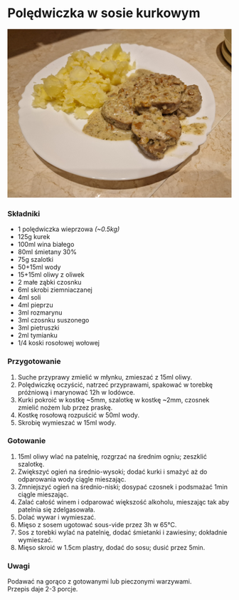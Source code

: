 # Polędwiczka w sosie kurkowym

![Zdjęcie dania](Poledwiczka_w_sosie_kurkowym.jpg)

### Składniki
- 1 polędwiczka wieprzowa *(~0.5kg)*
- 125g kurek
- 100ml wina białego
- 80ml śmietany 30%
- 75g szalotki
- 50+15ml wody
- 15+15ml oliwy z oliwek
- 2 małe ząbki czosnku
- 6ml skrobi ziemniaczanej
- 4ml soli
- 4ml pieprzu
- 3ml rozmarynu
- 3ml czosnku suszonego
- 3ml pietruszki
- 2ml tymianku
- 1/4 koski rosołowej wołowej

### Przygotowanie
1. Suche przyprawy zmielić w młynku, zmieszać z 15ml oliwy.
2. Polędwiczkę oczyścić, natrzeć przyprawami, spakować w torebkę próżniową i marynować 12h w lodówce.
3. Kurki pokroić w kostkę ~5mm, szalotkę w kostkę ~2mm, czosnek zmielić nożem lub przez praskę.
4. Kostkę rosołową rozpuścić w 50ml wody.
5. Skrobię wymieszać w 15ml wody.

### Gotowanie
1. 15ml oliwy wlać na patelnię, rozgrzać na średnim ogniu; zeszklić szalotkę.
2. Zwiększyć ogień na średnio-wysoki; dodać kurki i smażyć aż do odparowania wody ciągle mieszając.
3. Zmniejszyć ogień na średnio-niski; dosypać czosnek i podsmażać 1min ciągle mieszając.
4. Zalać całość winem i odparować większość alkoholu, mieszając tak aby patelnia się zdelgasowała.
5. Dolać wywar i wymieszać.
6. Mięso z sosem ugotować sous-vide przez 3h w 65°C.
7. Sos z torebki wylać na patelnię, dodać śmietanki i zawiesiny; dokładnie wymieszać.
8. Mięso skroić w 1.5cm plastry, dodać do sosu; dusić przez 5min.

### Uwagi
Podawać na gorąco z gotowanymi lub pieczonymi warzywami.\
Przepis daje 2-3 porcje.
